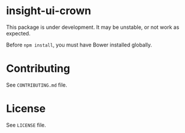 insight-ui-crown
=================

This package is under development. It may be unstable, or not work as expected.

Before `npm install`, you must have Bower installed globally.

Contributing
============

See `CONTRIBUTING.md` file.

License
=======

See `LICENSE` file.
